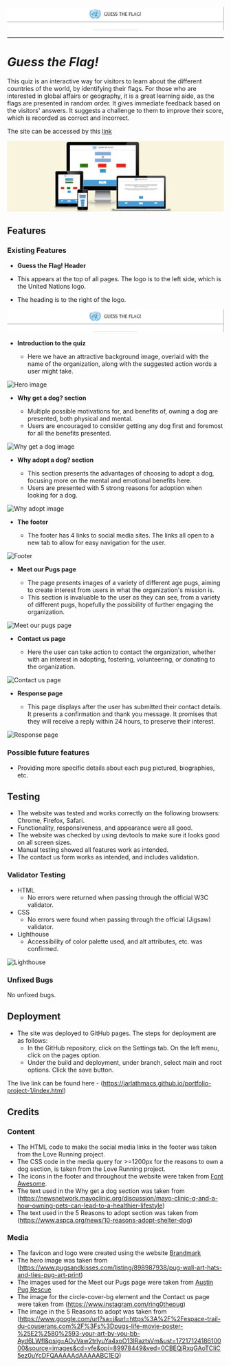 ![Guess the Flag! header](documentation/guess_the_flag_header.png)

---

# *Guess the Flag!*

This quiz is an interactive way for visitors to learn about the different countries of the world, by identifying their flags.
For those who are interested in global affairs or geography, it is a great learning aide, as the flags are presented in random order.  It gives immediate feedback based on the visitors' answers.  It suggests a challenge to them to improve their score, which is recorded as correct and incorrect.

The site can be accessed by this [link](https://jarlathmacs.github.io/guess-the-flag)

![Responsive Mockup](documentation/responsive_mockup.png)

## Features 

### Existing Features

- __Guess the Flag! Header__

- This appears at the top of all pages.  The logo is to the left side, which is the United Nations logo.  
- The heading is to the right of the logo.

![Header](documentation/guess_the_flag_header.png)

- __Introduction to the quiz__

  - Here we have an attractive background image, overlaid with the name of the organization, along with the suggested action words a user might take.
  
![Hero image](media/dublin_pug_rescue_hero.png)

- __Why get a dog? section__

  - Multiple possible motivations for, and benefits of, owning a dog are presented, both physical and mental. 
  - Users are encouraged to consider getting any dog first and foremost for all the benefits presented. 

![Why get a dog image](media/dublin_pug_rescue_why_dog.png)

- __Why adopt a dog? section__

  - This section presents the advantages of choosing to adopt a dog, focusing more on the mental and emotional benefits here.
  - Users are presented with 5 strong reasons for adoption when looking for a dog. 

![Why adopt image](media/dublin_pug_rescue_why_adopt.png)

- __The footer__ 

  - The footer has 4 links to social media sites.  The links all open to a new tab to allow for easy navigation for the user. 

![Footer](media/dublin_pug_rescue_footer.png)

- __Meet our Pugs page__

  - The page presents images of a variety of different age pugs, aiming to create interest from users in what the organization's mission is.
  - This section is invaluable to the user as they can see, from a variety of different pugs, hopefully the possibility of further engaging the organization. 

![Meet our pugs page](media/dublin_pug_rescue_meet.png)

- __Contact us page__

  - Here the user can take action to contact the organization, whether with an interest in adopting, fostering, volunteering, or donating to the organization.  

![Contact us page](media/dublin_pug_rescue_contact.png)

- __Response page__

  - This page displays after the user has submitted their contact details.  It presents a confirmation and thank you message.  It promises that they will receive a reply within 24 hours, to preserve their interest.

![Response page](media/dublin_pug_rescue_response.png)

### Possible future features

- Providing more specific details about each pug pictured, biographies, etc.

## Testing 

- The website was tested and works correctly on the following browsers: Chrome, Firefox, Safari.
- Functionality, responsiveness, and appearance were all good.
- The website was checked by using devtools to make sure it looks good on all screen sizes.
- Manual testing showed all features work as intended.
- The contact us form works as intended, and includes validation.

### Validator Testing 

- HTML
  - No errors were returned when passing through the official W3C validator.
- CSS
  - No errors were found when passing through the official (Jigsaw) validator.
- Lighthouse
  - Accessibility of color palette used, and alt attributes, etc. was confirmed.

![Lighthouse](media/lighthouse.png)

### Unfixed Bugs

No unfixed bugs.

## Deployment

- The site was deployed to GitHub pages.  The steps for deployment are as follows: 
  - In the GitHub repository, click on the Settings tab.  On the left menu, click on the pages option.
  - Under the build and deployment, under branch, select main and root options.  Click the save button. 

The live link can be found here - (https://jarlathmacs.github.io/portfolio-project-1/index.html)

## Credits 

### Content 

- The HTML code to make the social media links in the footer was taken from the Love Running project.
- The CSS code in the media query for >=1200px for the reasons to own a dog section, is taken from the Love Running project.
- The icons in the footer and throughout the website were taken from [Font Awesome](https://fontawesome.com).
- The text used in the Why get a dog section was taken from (https://newsnetwork.mayoclinic.org/discussion/mayo-clinic-q-and-a-how-owning-pets-can-lead-to-a-healthier-lifestyle)
- The text used in the 5 Reasons to adopt section was taken from (https://www.aspca.org/news/10-reasons-adopt-shelter-dog)

### Media

- The favicon and logo were created using the website [Brandmark](https://brandmark.io)
- The hero image was taken from (https://www.pugsandkisses.com/listing/898987938/pug-wall-art-hats-and-ties-pug-art-print)
- The images used for the Meet our Pugs page were taken from [Austin Pug Rescue](https://austinpugrescue.com)
- The image for the circle-cover-bg element and the Contact us page were taken from (https://www.instagram.com/ring0thepug)
- The image in the 5 Reasons to adopt was taken from (https://www.google.com/url?sa=i&url=https%3A%2F%2Fespace-trail-du-couserans.com%2F%3Fs%3Dpugs-life-movie-poster-%25E2%2580%2593-your-art-by-you-bb-Ayd6LWfl&psig=AOvVaw2trlyuYa4xoO13IRaztsVm&ust=1721712418610000&source=images&cd=vfe&opi=89978449&ved=0CBEQjRxqGAoTCIiC5ez0uYcDFQAAAAAdAAAAABC1EQ)